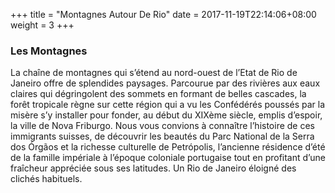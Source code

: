 +++
title = "Montagnes Autour De Rio"
date = 2017-11-19T22:14:06+08:00
weight = 3
+++
### Les Montagnes
La chaîne de montagnes qui s’étend au nord-ouest de l’Etat de Rio de Janeiro offre de splendides paysages. Parcourue par des rivières aux eaux claires qui dégringolent des sommets en formant de belles cascades, la forêt tropicale règne sur cette région qui a vu les Confédérés poussés par la misère s’y installer pour fonder, au début du XIXème siècle, emplis d’espoir, la ville de Nova Friburgo.
Nous vous convions à connaître l’histoire de ces immigrants suisses, de découvrir les beautés du Parc National de la Serra dos Órgãos et la richesse culturelle de Petrópolis, l’ancienne résidence d’été de la famille impériale à l’époque coloniale portugaise tout en profitant d’une fraîcheur appréciée sous ses latitudes. Un Rio de Janeiro éloigné des clichés habituels.
